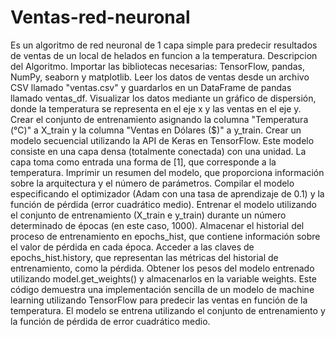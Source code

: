 # Ventas-red-neuronal
Es un algoritmo de red neuronal de 1 capa  simple para  predecir resultados  de ventas  de un local de helados en funcion a la temperatura.
Descripcion del Algoritmo.
Importar las bibliotecas necesarias: TensorFlow, pandas, NumPy, seaborn y matplotlib.
Leer los datos de ventas desde un archivo CSV llamado "ventas.csv" y guardarlos en un DataFrame de pandas llamado ventas_df.
Visualizar los datos mediante un gráfico de dispersión, donde la temperatura se representa en el eje x y las ventas en el eje y.
Crear el conjunto de entrenamiento asignando la columna "Temperatura (°C)" a X_train y la columna "Ventas en Dólares ($)" a y_train.
Crear un modelo secuencial utilizando la API de Keras en TensorFlow. Este modelo consiste en una capa densa (totalmente conectada) con una unidad. La capa toma como entrada una forma de [1], que corresponde a la temperatura.
Imprimir un resumen del modelo, que proporciona información sobre la arquitectura y el número de parámetros.
Compilar el modelo especificando el optimizador (Adam con una tasa de aprendizaje de 0.1) y la función de pérdida (error cuadrático medio).
Entrenar el modelo utilizando el conjunto de entrenamiento (X_train e y_train) durante un número determinado de épocas (en este caso, 1000).
Almacenar el historial del proceso de entrenamiento en epochs_hist, que contiene información sobre el valor de pérdida en cada época.
Acceder a las claves de epochs_hist.history, que representan las métricas del historial de entrenamiento, como la pérdida.
Obtener los pesos del modelo entrenado utilizando model.get_weights() y almacenarlos en la variable weights.
Este código demuestra una implementación sencilla de un modelo de machine learning utilizando TensorFlow para predecir las ventas en función de la temperatura. El modelo se entrena utilizando el conjunto de entrenamiento y la función de pérdida de error cuadrático medio.
